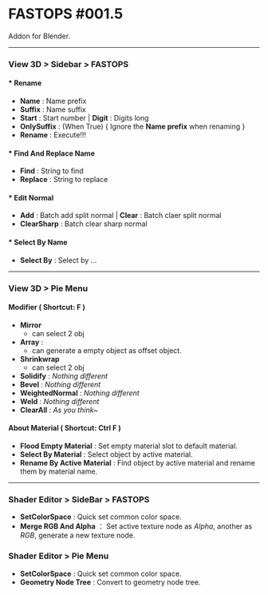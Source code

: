 # FASTOPS #001.5
Addon for Blender.

---
### View 3D > Sidebar > FASTOPS
#### * Rename
* __Name__ : Name prefix
* __Suffix__ : Name suffix
* __Start__ : Start number | __Digit__ : Digits long
* __OnlySuffix__ : (When True) { Ignore the __Name prefix__ when renaming }
* __Rename__ : Execute!!!

#### * Find And Replace Name
* __Find__ : String to find
* __Replace__ : String to replace
  
#### * Edit Normal
* __Add__ : Batch add split normal | __Clear__ : Batch claer split normal
* __ClearSharp__ : Batch clear sharp normal
 
#### * Select By Name
* __Select By__ : Select by ... 
---
  
### View 3D > Pie Menu
#### Modifier ( Shortcut: F )
* __Mirror__
  * can select 2 obj
* __Array__ : 
  * can generate a empty object as offset object.
* __Shrinkwrap__
  * can select 2 obj
* __Solidify__ : _Nothing different_
* __Bevel__ : _Nothing different_
* __WeightedNormal__ : _Nothing different_
* __Weld__ :  _Nothing different_
* __ClearAll__ : _As you think~_

#### About Material ( Shortcut: Ctrl F )
* __Flood Empty Material__ : Set empty material slot to default material.
* __Select By Material__ : Select object by active material.
* __Rename By Active Material__ : Find object by active material and rename them by material name.
---
### Shader Editor > SideBar > FASTOPS
* __SetColorSpace__ : Quick set common color space.
* __Merge RGB And Alpha__ ： Set active texture node as _Alpha_, another as _RGB_, generate a new texture node. 

### Shader Editor > Pie Menu
* __SetColorSpace__ : Quick set common color space.
* __Geometry Node Tree__ : Convert to geometry node tree.